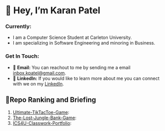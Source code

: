 
# 👋 Hey, I’m Karan Patel

### Currently:
- I am a Computer Science Student at Carleton University. 
- I am specializing in Software Engineering and minoring in Business.

### Get In Touch:
- :email: **Email:** You can reachout to me by sending me a email inbox.kpatel@gmail.com. 
- 🤵 **LinkedIn:** If you would like to learn more about me you can connect with we on my [LinkedIn](https://www.linkedin.com/in/karanpatel1501/).

## 💯Repo Ranking and Briefing 

1. [Ultimate-TikTacToe-Game](https://github.com/Karanpatel-15/Ultimate-TikTacToe-Game): 
2. [The-Lost-Jungle-Bank-Game](https://github.com/Karanpatel-15/The-Lost-Jungle-Bank-Game): 
3. [ICS4U-Classwork-Portfolio](https://github.com/Karanpatel-15/ICS4U-Classwork-Portfolio): 




<!---
Karanpatel-15/Karanpatel-15 is a ✨ special ✨ repository because its `README.md` (this file) appears on your GitHub profile.
You can click the Preview link to take a look at your changes.
--->
